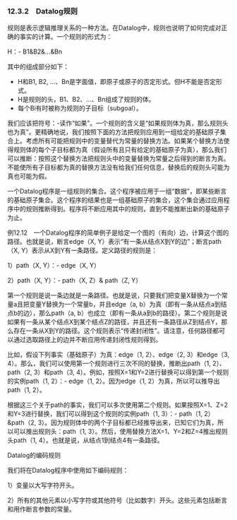 ### 12.3.2　Datalog规则

规则是表示逻辑推理关系的一种方法。在Datalog中，规则也说明了如何完成对正确的事实的计算。一个规则的形式为：

H：- B1&B2&…&Bn

其中的组成部分如下：

- H和B1, B2, …、Bn是字面值，即原子或原子的否定形式。但H不能是否定形式。
- H是规则的头，B1、B2、…、Bn组成了规则的体。
- 每个Bi有时被称为规则的子目标（subgoal）。

我们应该把符号：-读作“如果”。一个规则的含义是“如果规则体为真，那么规则头也为真”。更精确地说，我们按照下面的方法把规则应用到一组给定的基础原子集合上。考虑所有可能把规则中的变量替代为常量的替换方法。如果某个替换方法使得规则体的每个子目标都为真（假设所有且只有给定的基础原子为真），那么我们可以推断：按照这个替换方法把规则头中的变量替换为常量之后得到的断言为真。不能使所有子目标都为真的替换方法没有给我们任何信息，替换后的规则头可能为真也可能为假。

一个Datalog程序是一组规则的集合。这个程序被应用于一组“数据”，即某些断言的基础原子集合。这个程序的结果也是一组基础原子的集合，这个集合通过应用程序中的规则推断得到。程序将不断应用其中的规则，直到不能推断出新的基础原子为止。

例12.12　一个Datalog程序的简单例子是给定一个图的（有向）边，计算这个图的路径。也就是说，断言edge（X, Y）表示“有一条从结点X到Y的边”；断言path（X, Y）表示从X到Y有一条路径。定义路径的规则是：

1）path（X, Y）：- edge（X, Y）

2）path（X, Y）：- path（X, Z）& path（Z, Y）

第一个规则是说一条边就是一条路径。也就是说，只要我们把变量X替换为一个常量a且把变量Y替换为一个常量b，并且edge（a, b）为真（即有一条从结点a到结点b的边），那么path（a, b）也成立（即有一条从a到b的路径）。第二个规则是说如果有一条从某个结点X到某个结点Z的路径，并且还有一条路径从Z到结点Y，那么存在一条从X到Y的路径。这个规则表示“传递封闭性”。请注意，任何路径都可以通过选取路径上的边并不断应用传递封闭性规则得到。

比如，假设下列事实（基础原子）为真：edge（1, 2）、edge（2, 3）和edge（3, 4）。那么，我们可以使用第一个规则进行三次不同的替换，推断出path（1, 2）、path（2, 3）和path（3, 4）。例如，按照X=1和Y=2进行替换可以得到第一个规则的实例path（1, 2）：- edge（1, 2）。因为edge（1, 2）为真，所以可以推导出path（1, 2）。

根据这三个关于path的事实，我们可以多次使用第二个规则。如果按照X=1、Z=2和Y=3进行替换，我们可以得到这个规则的实例path（1, 3）：- path（1, 2）&path（2, 3）。因为规则体中的两个子目标都已经推导出来，已知它们为真，所以可以推出规则头：path（1, 3）。然后，使用替换方法X=1、Y=2和Z=4推出规则头path（1, 4）。也就是说，从结点1到结点4有一条路径。

Datalog的编码规则

我们将在Datalog程序中使用如下编码规则：

1）变量以大写字符开头。

2）所有的其他元素以小写字符或其他符号（比如数字）开头。这些元素包括断言和用作断言参数的常量。